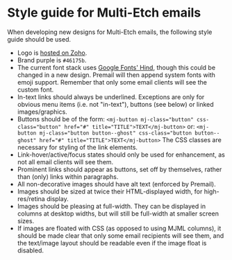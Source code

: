 # Style guide for Multi-Etch emails

When developing new designs for Multi-Etch emails, the following style guide
should be used.

* Logo is [hosted on Zoho](https://campaign-image.com/zohocampaigns/multietch_zc_v9_1_722626000001654004.png).
* Brand purple is `#46175b`.
* The current font stack uses
[Google Fonts' Hind](https://fonts.google.com/specimen/Hind), though this could
be changed in a new design. Premail will then append system fonts with emoji
support. Remember that only some email clients will see the custom font.
* In-text links should always be underlined. Exceptions are only for obvious
menu items (i.e. not "in-text"), buttons (see below) or linked images/graphics.
* Buttons should be of the form:
`<mj-button mj-class="button" css-class="button" href="#" title="TITLE">TEXT</mj-button>`
or:
`<mj-button mj-class="button button--ghost" css-class="button button--ghost" href="#" title="TITLE">TEXT</mj-button>`
The CSS classes are necessary for styling of the link elements.
* Link-hover/active/focus states should only be used for enhancement, as not all
email clients will see them.
* Prominent links should appear as buttons, set off by themselves, rather than
(only) links within paragraphs.
* All non-decorative images should have alt text (enforced by Premail).
* Images should be sized at twice their HTML-displayed width, for
high-res/retina display.
* Images should be pleasing at full-width. They can be displayed in columns at
desktop widths, but will still be full-width at smaller screen sizes.
* If images are floated with CSS (as opposed to using MJML columns), it should
be made clear that only some email recipients will see them, and the text/image
layout should be readable even if the image float is disabled.
